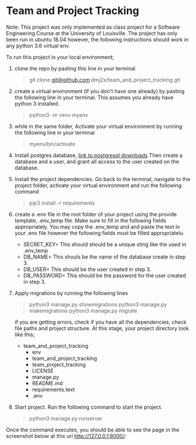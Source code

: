 # Team and Project Tracking

Note:
This project was only implemented as class project for a Software Engineering Course at the University of Louisville. The project has only been run in ubuntu 18.04 however, the following instructions should work in any python 3.6 virtual env.

To run this project in your local environment;

1. clone the repo by pasting this line in your terminal
    > git clone git@github.com:dmj2x/team_and_project_tracking.git

2. create a virtual environment (if you don't have one already) by pasting the following line in your terminal. This assumes you already have python 3 installed.
    > python3 -m venv myenv

3. while in the same folder, Activate your virtual environment by running the following line in your terminal
    > myenv/bin/activate

4. Install postgres database, [link to postgresql downloads](https://www.postgresql.org/download/) Then create a database and a user, and grant all access to the user created on the database.


5. Install the project dependencies. Go back to the terminal, navigate to the project folder, activate your virtual environment and run the following command
    > pip3 install -r requirements

6. create a .env file in the root folder of your project using the provide template, .env_temp file. Make sure to fill in the following fields appropriately. You may copy the .env_temp and and paste the text in your .env file however the following fields must be filled appropriatelu
   * SECRET_KEY= This should should be a unique sting like the used in .env_temp
   * DB_NAME= This shouls be the name of the database create in step 3.
   * DB_USER= This should be the user created in step 3.
   * DB_PASSWORD= This should be the password for the user created in step 3.


7. Apply migrations by running the following lines
    > python3 manage.py showmigrations
    > python3 manage.py makemigrations
    > python3 manage.py migrate

   if you are getting errors, check if you have all the dependencies, check file paths and project structure. At this stage, your project directory look like this;  
  
    - team_and_project_tracking
      - env
      - team_and_project_tracking
      - team_project_tracking
      - LICENSE
      - manage.py
      - README.md
      - requirements.text
      - .env

5. Start project. Run the following command to start the project.
    > python3 manage.py runserver

Once the command executes, you should be able to see the page in the screenshot below at this url http://127.0.0.1:8000/:
